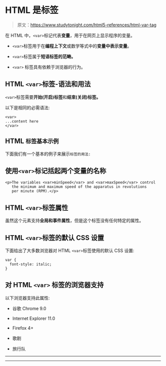 # HTML 是标签

> 原文：<https://www.studytonight.com/html5-references/html-var-tag>

在 HTML 中，`<var>`标记代表**变量**，用于在网页上显示程序的变量。

*   `<var>`标签用于在**编程上下文**或数学等式中的**变量中表示变量**。

*   `<var>`标签属于**短语标签的范畴。**

*   `<var>` 标签具有依赖于浏览器的行为。

## HTML `<var>`标签-语法和用法

`<var>`标签需要**开始(开启)标签**和**结束(关闭)标签。**

以下是相同的必需语法:

```
<var>
...content here
</var>
```

## HTML `标签基本示例`

下面我们有一个基本的例子来展示`标签的用法:`

## 使用`<var>`标记括起两个变量的名称

```
<p>The variables <var>minSpeed</var> and <var>maxSpeed</var> control
   the minimum and maximum speed of the apparatus in revolutions
   per minute (RPM).</p>
```

## HTML `<var>`标签属性

虽然这个元素支持**全局和事件属性**，但是这个标签没有任何特定的属性。

## HTML `<var>`标签的默认 CSS 设置

下面给出了大多数浏览器对 HTML `<var>`标签使用的默认 CSS 设置:

```
var {
  font-style: italic;
}
```

## 对 HTML `<var>` 标签的浏览器支持

以下浏览器支持此属性:

*   谷歌 Chrome 9.0

*   Internet Explorer 11.0

*   Firefox 4+

*   歌剧

*   旅行队

* * *

* * *